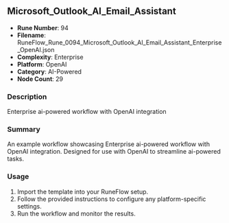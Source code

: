 ## Microsoft_Outlook_AI_Email_Assistant

- **Rune Number**: 94
- **Filename**: RuneFlow_Rune_0094_Microsoft_Outlook_AI_Email_Assistant_Enterprise_OpenAI.json
- **Complexity**: Enterprise
- **Platform**: OpenAI
- **Category**: AI-Powered
- **Node Count**: 29

### Description
Enterprise ai-powered workflow with OpenAI integration

### Summary
An example workflow showcasing Enterprise ai-powered workflow with OpenAI integration. Designed for use with OpenAI to streamline ai-powered tasks.

### Usage
1. Import the template into your RuneFlow setup.
2. Follow the provided instructions to configure any platform-specific settings.
3. Run the workflow and monitor the results.

